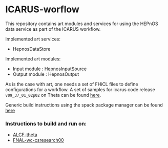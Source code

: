 
# ICARUS-worflow

This repository contains art modules and services for using the HEPnOS data service as part of the ICARUS workflow. 

Implemented art services: 
 - HepnosDataStore

Implemented art modules: 
 - Input module    : HepnosInputSource
 - Output module   : HepnosOutput

As is the case with art, one needs a set of FHiCL files to define configurations for a workflow. 
A set of samples for icarus code release `v09_37_01_02p02` on Theta can be found [here](wiki/v09370102p02.md).

Generic build instructions using the spack package manager can be found [here](wiki/spackbuild.md)

### Instructions to build and run on: 
 - [ALCF-theta](wiki/theta.md)
 - [FNAL-wc-csresearch00](wiki/csresearch00.md)
